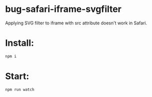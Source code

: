# bug-safari-iframe-svgfilter
Applying SVG filter to iframe with src attribute doesn't work in Safari.

# Install:
```js
npm i 
```

# Start:
```js
npm run watch
```